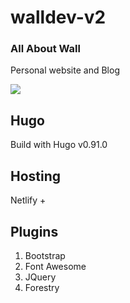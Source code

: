 # walldev-v2

### All About Wall
Personal website and Blog

![](https://res.cloudinary.com/walldev/image/upload/v1644719806/Images%20Random/Screen_Shot_2022-02-13_at_10.34.11_jwfouz.png)

## Hugo
Build with Hugo v0.91.0

## Hosting
Netlify +

## Plugins
1. Bootstrap
2. Font Awesome
3. JQuery
4. Forestry


